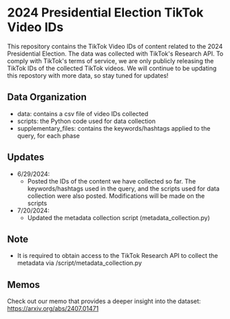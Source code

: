 # 2024 Presidential Election TikTok Video IDs
This repository contains the TikTok Video IDs of content related to the 2024 Presidential Election. The data was collected with TikTok's Research API. To comply with TikTok's terms of service, we are only publicly releasing the TikTok IDs of the collected TikTok videos. We will continue to be updating this repostory with more data, so stay tuned for updates!


## Data Organization
- data: contains a csv file of video IDs collected 
- scripts: the Python code used for data collection
- supplementary_files: contains the keywords/hashtags applied to the query, for each phase


## Updates
- 6/29/2024: 
    - Posted the IDs of the content we have collected so far. The keywords/hashtags used in the query, and the scripts used for data collection were also posted. Modifications will be made on the scripts
- 7/20/2024: 
    - Updated the metadata collection script (metadata_collection.py)


## Note
- It is required to obtain access to the TikTok Research API to collect the metadata via /script/metadata_collection.py


## Memos
Check out our memo that provides a deeper insight into the dataset: https://arxiv.org/abs/2407.01471

